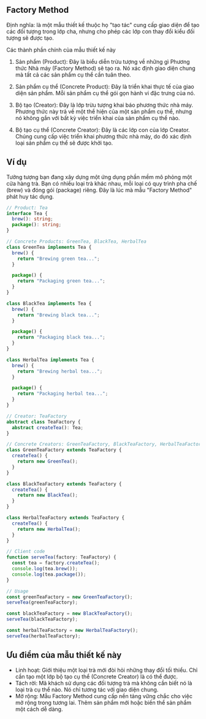 ## Factory Method

Định nghĩa: là một mẫu thiết kế thuộc họ "tạo tác" cung cấp giao diện để tạo các đối tượng trong lớp cha, nhưng cho phép các lớp con thay đổi kiểu đối tượng sẽ được tạo.

Các thành phần chính của mẫu thiết kế này

1. Sản phẩm (Product): Đây là biểu diễn trừu tượng về những gì Phương thức Nhà máy (Factory Method) sẽ tạo ra. Nó xác định giao diện chung mà tất cả các sản phẩm cụ thể cần tuân theo.

2. Sản phẩm cụ thể (Concrete Product): Đây là triển khai thực tế của giao diện sản phẩm. Mỗi sản phẩm cụ thể gói gọn hành vi đặc trưng của nó.

3. Bộ tạo (Creator): Đây là lớp trừu tượng khai báo phương thức nhà máy. Phương thức này trả về một thể hiện của một sản phẩm cụ thể, nhưng nó không gắn với bất kỳ việc triển khai của sản phẩm cụ thể nào.

4. Bộ tạo cụ thể (Concrete Creator): Đây là các lớp con của lớp Creator. Chúng cung cấp việc triển khai phương thức nhà máy, do đó xác định loại sản phẩm cụ thể sẽ được khởi tạo.

## Ví dụ

Tưởng tượng bạn đang xây dựng một ứng dụng phần mềm mô phỏng một cửa hàng trà. Bạn có nhiều loại trà khác nhau, mỗi loại có quy trình pha chế (brew) và đóng gói (package) riêng. Đây là lúc mà mẫu "Factory Method" phát huy tác dụng.

```ts
// Product: Tea
interface Tea {
  brew(): string;
  package(): string;
}

// Concrete Products: GreenTea, BlackTea, HerbalTea
class GreenTea implements Tea {
  brew() {
    return "Brewing green tea...";
  }

  package() {
    return "Packaging green tea...";
  }
}

class BlackTea implements Tea {
  brew() {
    return "Brewing black tea...";
  }

  package() {
    return "Packaging black tea...";
  }
}

class HerbalTea implements Tea {
  brew() {
    return "Brewing herbal tea...";
  }

  package() {
    return "Packaging herbal tea...";
  }
}

// Creator: TeaFactory
abstract class TeaFactory {
  abstract createTea(): Tea;
}

// Concrete Creators: GreenTeaFactory, BlackTeaFactory, HerbalTeaFactory
class GreenTeaFactory extends TeaFactory {
  createTea() {
    return new GreenTea();
  }
}

class BlackTeaFactory extends TeaFactory {
  createTea() {
    return new BlackTea();
  }
}

class HerbalTeaFactory extends TeaFactory {
  createTea() {
    return new HerbalTea();
  }
}

// Client code
function serveTea(factory: TeaFactory) {
  const tea = factory.createTea();
  console.log(tea.brew());
  console.log(tea.package());
}

// Usage
const greenTeaFactory = new GreenTeaFactory();
serveTea(greenTeaFactory);

const blackTeaFactory = new BlackTeaFactory();
serveTea(blackTeaFactory);

const herbalTeaFactory = new HerbalTeaFactory();
serveTea(herbalTeaFactory);
```

## Ưu điểm của mẫu thiết kế này

- Linh hoạt: Giới thiệu một loại trà mới đòi hỏi những thay đổi tối thiểu. Chỉ cần tạo một lớp bộ tạo cụ thể (Concrete Creator) là có thể được.
- Tách rời: Mã khách sử dụng các đối tượng trà mà không cần biết nó là loại trà cụ thể nào. Nó chỉ tương tác với giao diện chung.
- Mở rộng: Mẫu Factory Method cung cấp nền tảng vững chắc cho việc mở rộng trong tương lai. Thêm sản phẩm mới hoặc biến thể sản phẩm một cách dễ dàng.
